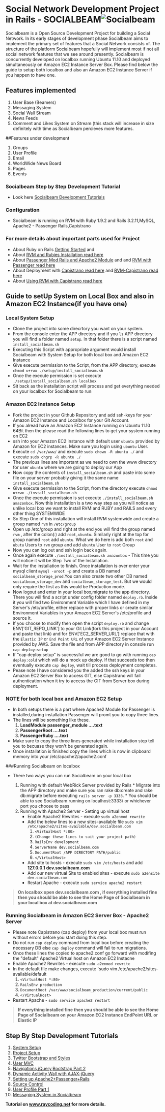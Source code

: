 # Social Network Development Project in Rails - SOCIALBEAM![Socialbeam](https://s3.amazonaws.com/socialbeam-repo/images/sb_large.png "Socialbeam")
Socialbeam is a Open Source Development Project for building a Social Network. In its early stages of development phase Socialbeam aims to implement
the primary set of features that a Social Network consists of. The structure of the platform Socialbeam hopefully will implement most if not all social network features that we see around presently. 
Socialbeam is concurrently developed on localbox running Ubuntu 11.10 and deployed simultaneously on Amazon EC2 Instance Server Box. Please find below the guide to setup 
both localbox and also an Amazon EC2 Instance Server if you happen to have one.

## Features implemented
1. User Base (Beamers)
2. Messaging System
3. Social Wall Stream
4. News Feeds
5. Comment and Likes System on Stream
(this stack will increase in size definitely with time as Socialbeam percieves more features.

##Features under development
1. Groups
2. User Profile
3. Email
4. WorldWide News Board
5. Pages
6. Events
 
### Socialbeam Step by Step Development Tutorial 
* Look here [Socialbeam Development Tutorials](http://raycoding.net/category/ruby-on-rails/socialbeam-development-tutorial/)

### Configuration
* Socialbeam is running on RVM with Ruby 1.9.2 and Rails 3.2.11,MySQL, Apache2 - Passenger Rails,Capistrano

### For more details about important parts used for Project
* About Ruby on Rails [Getting Started](http://guides.rubyonrails.org/getting_started.html) and 
* About [RVM and Rubies Installation read here](https://rvm.io/rvm/install/) 
* About [Passenger Mod Rails and Apache2 Module](http://www.modrails.com/documentation/Users%20guide%20Apache.html) and and [RVM with Passenger read here](https://rvm.io/integration/passenger/)
* About Deployment with [Capistrano read here](https://github.com/capistrano/capistrano/wiki) and [RVM-Capistrano read here](https://github.com/wayneeseguin/rvm-capistrano)
* About [Using RVM with Capistrano read here](https://rvm.io/integration/capistrano/)

## Guide to setUp System on Local Box and also in Amazon EC2 Instance(if you have one)

### Local System Setup
* Clone the project into some direcrtory you want on your system.
* From the console enter the APP directory and if you `ls` APP directory you will find a folder named `setup`. In that folder there is a script named `install_socialbeam.sh`
* Executing this Script with appropriate argument would install Socialbeam with System Setup for both local box and Amazon EC2 Instance
* Give execute permission to the Script, from the APP directory, execute `chmod u+rwx ./setup/install_socialbeam.sh`
* Once the execute permission is set execute `./setup/install_socialbeam.sh localbox`
* Sit back as the installation script will process and get everything needed on your localbox for Socialbeam to run

### Amazon EC2 Instance Setup
* Fork the project in your Github Repository and add ssh-keys for your Amazon EC2 Instance and Localbox for your Git Account.
* If you alread have an Amazon EC2 Instance running on Ubuntu 11.10 64Bit then the please read the following lines to get your system running on EC2
* ssh into your Amazon EC2 instance with default user `ubuntu` provided by Amazon for EC2 instances. Make sure you login using `ubuntu` User.
* Execute `cd /var/www/` and  execute `sudo chown -R ubuntu ./` and execute `sudo chgrp -R ubuntu ./`
* The previous lines are important as we need to own the www directory for user `ubuntu` where we are going to deploy our App
* Now copy the contents of `install_socialbeam.sh` and paste into some file on your server probably giving it the same name `install_socialbeam.sh`
* Give execute permission to the Script, from the directory execute `chmod u+rwx ./install_socialbeam.sh`
* Once the execute permission is set execute `./install_socialbeam.sh amazonbox`. Now this installation is a two way step as you will notice as unlike local box we want to install RVM and RUBY and RAILS and every other thing SYSTEMWIDE
* So Step One of this installation will install RVM systemwide and create a group named `rvm` in `/etc/group`
* Open up /etc/group and right at the end you will find the group named `rvm` , after the colon(:) add `root,ubuntu`. Similarly right at the top for group named `root` add `ubuntu`. What we do here is add both `root` and `ubutu` Users to `rvm` group and add `ubuntu` User to `root` Group
* Now you can log out and ssh login back again.
* Once again execute `./install_socialbeam.sh amazonbox` - This time you will notice it will be Step Two of the Installation.
* Wait for the installation to finish. Once installation is over enter your mysql client `mysql -uroot -p` and create a DB named `socialbeam_storage_prod`.You can also create two other DB named `socialbeam_storage_dev` and `socialbeam_storage_test`. But we would only require the first as this would be Production mode.
* Now logout and enter in your local box,migrate to the app directory. There you will find a script under config folder named `deploy.rb`. Inside it you will find two Environment Variable which I have defined in my Server's /etc/profile, either replace with proper links or create similar Environment Variables in your Amazon EC2 Server's /etc/profile and source it.
* If you choose to modify then open the script `deploy.rb` and change ENV['GIT_REPO_LINK'] to your Git Link(fork this project in your Account and paste that link) and for ENV['EC2_SERVER_URL'] replace that with the `Elastic IP` or `End Point URL` of your Amazon EC2 Server Instance provided by AWS. Save the file and from APP directory in console run `cap deploy:setup`
* If "cap deploy:setup" is successful we are good to go with running `cap deploy:cold` which will do a mock up deploy. If that succeeds too then eventually execute `cap deploy`, wait till process deployment completes.
* Pease note I have considered you the added the ssh keys in your Amazon EC2 Server Box to access GIT, else Capistrano will fail authentication when it try to access the GIT from Server box during deployment.


### NOTE for both local box and Amazon EC2 Setup
* In both setups there is a part where Apache2 Module for Passenger is installed,during installation Passenger will promt you to copy three lines.
* The lines will be something like these.
  1.  __LoadModule passenger_module ....text__
  2.  __PassengerRoot ....text__
  3.  __PassengerRuby ....text__
* Make sure to copy the three lines generated while installation step tell you to becuase they won't be generated again.
* Once installation is finished copy the lines which is now in clipboard memory into your /etc/apache2/apache2.conf

###Running Socialbeam on localbox 
* There two ways you can run Socialbeam on your local box

  1. Running with default WebRick Server provided by Rails
          * Migrate into the APP directory and make sure you ran rake db:create and rake db:migrate before executing `rails server -p 3333`.
          * You should be able to see Socialbeam running on localhost:3333/ or whichever port you choose to pass
  2. Running with Apache2 Server - Setting up virtual host
	  * Enable Apache2 Rewrites - execute `sudo a2enmod rewrite`
	  * Add the below lines to a new sites-available file `sudo vim /etc/apache2/sites-available/dev.socialbeam.com`
		1. `<VirtualHost *:80>`
		2. `(Change these lines to suit your project path)`
		3. `RailsEnv development`
		4. `ServerName dev.socialbeam.com`
		5. `DocumentRoot /APP DIRECTORY PATH/public`
		6. `</VirtualHost>`
	  * Add site to hosts - execute `sudo vim /etc/hosts` and add **127.0.0.1   dev.socialbeam.com**
	  * Add our new virtual Site to enabled sites - execute `sudo a2ensite dev.socialbeam.com`
	  * Restart Apache - execute `sudo service apache2 restart`

> **On localbox open dev.socialbeam.com , if everything installed fine then you should be able to see the Home Page of Socialbeam in your local box at dev.socialbeam.com**
      
### Running Socialbeam in Amazon EC2 Server Box - Apache2 Server
* Please note Capistrano (cap deploy) from your local box must run without errors before you start doing this step.
* Do not run `cap deploy` command from local box before creating the necessary DB else `cap deploy` command will fail to run migrations.
* Once these lines the copied to apache2.conf go forward with modifing the "default" Apache2 Virtual host on Amazon EC2 Instacne
* Enable Apache2 Rewrites - execute `sudo a2enmod rewrite`
* In the default file make changes, execute `sudo vim /etc/apache2/sites-available/default
	1. `<VirtualHost *:80>`
	2. `RailsEnv production`
	3. `DocumentRoot /var/www/socialbeam_production/current/public`
	4. `</VirtualHost>`
* Restart Apache - `sudo service apache2 restart`

> **If everything installed fine then you should be able to see the Home Page of Socialbeam on your Amazon EC2 Instance EndPoint URL or Elastic IP**


## Step By Step Development Tutorials
1. [System Setup](http://raycoding.net/2012/10/17/creating-social-network-on-ruby-on-rails-day-1/)
2. [Project Setup](http://raycoding.net/2012/10/26/creating-social-network-on-ruby-on-rails-day-2/)
3. [Twitter Bootstrap and Styles](http://raycoding.net/2012/10/26/creating-social-network-on-ruby-on-rails-day-3-adding-navigations-and-stylesheets/)
4. [User MVC](http://raycoding.net/2012/10/29/creating-social-network-on-ruby-on-rails-day-4-socialbeams-user-mvc/)
5. [Navigations,jQuery,Bootstrap Part 2](http://raycoding.net/2012/10/30/creating-social-network-on-ruby-on-rails-day-5-navigationstwitter-bootstrap-stylesjquery-part-2/)
6. [Dynamic Activity Wall with AJAX-jQuery](http://raycoding.net/2012/11/01/creating-social-network-on-ruby-on-rails-day-6-dynamic-facebook-like-wall-with-rails-ajax-jquery/)
7. [Setting up Apache2+Passenger+Rails](http://raycoding.net/2012/12/22/creating-social-network-on-ruby-on-rails-day-7-setting-up-rails-apache-with-passenger/)
8. [Source Control](http://raycoding.net/2012/12/22/creating-social-network-on-ruby-on-rails-day-8-source-control-on-git/)
9. [User Profile Part 1](http://raycoding.net/2012/12/28/creating-social-network-on-ruby-on-rails-day-9-creating-user-profile-part-1/)
10. [Messaging System in Socialbeam](http://raycoding.net/2013/01/05/creating-social-network-on-ruby-on-rails-day-10-creating-messaging-system-init/)

**Tutorial on www.raycoding.net for more details.**
